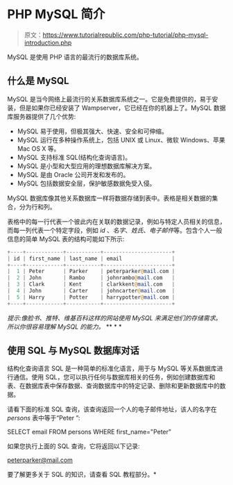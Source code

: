 # PHP MySQL 简介

> 原文：<https://www.tutorialrepublic.com/php-tutorial/php-mysql-introduction.php>

MySQL 是使用 PHP 语言的最流行的数据库系统。

## 什么是 MySQL

MySQL 是当今网络上最流行的关系数据库系统之一。它是免费提供的，易于安装，但是如果你已经安装了 Wampserver，它已经在你的机器上了。MySQL 数据库服务器提供了几个优势:

*   MySQL 易于使用，但极其强大、快速、安全和可伸缩。
*   MySQL 运行在多种操作系统上，包括 UNIX 或 Linux、微软 Windows、苹果 Mac OS X 等。
*   MySQL 支持标准 SQL(结构化查询语言)。
*   MySQL 是小型和大型应用的理想数据库解决方案。
*   MySQL 是由 Oracle 公司开发和发布的。
*   MySQL 包括数据安全层，保护敏感数据免受入侵。

MySQL 数据库像其他关系数据库一样将数据存储到表中。表格是相关数据的集合，分为行和列。

表格中的每一行代表一个彼此内在关联的数据记录，例如与特定人员相关的信息，而每一列代表一个特定字段，例如 *id* 、*名字*、*姓氏*、*电子邮件*等。包含个人一般信息的简单 MySQL 表的结构可能如下所示:

```php
+----+------------+-----------+----------------------+
| id | first_name | last_name | email                |
+----+------------+-----------+----------------------+
|  1 | Peter      | Parker    | peterparker@mail.com |
|  2 | John       | Rambo     | johnrambo@mail.com   |
|  3 | Clark      | Kent      | clarkkent@mail.com   |
|  4 | John       | Carter    | johncarter@mail.com  |
|  5 | Harry      | Potter    | harrypotter@mail.com |
+----+------------+-----------+----------------------+

```

 *提示:像脸书、推特、维基百科这样的网站使用 MySQL 来满足他们的存储需求。所以你很容易理解 MySQL 的能力。*  ** * *

## 使用 SQL 与 MySQL 数据库对话

结构化查询语言 SQL 是一种简单的标准化语言，用于与 MySQL 等关系数据库进行通信。使用 SQL，您可以执行任何与数据库相关的任务，例如创建数据库和表、在数据库表中保存数据、查询数据库中的特定记录、删除和更新数据库中的数据。

请看下面的标准 SQL 查询，该查询返回一个人的电子邮件地址，该人的名字在 *persons* 表中等于“Peter ”:

SELECT email FROM persons WHERE first_name="Peter"

如果您执行上面的 SQL 查询，它将返回以下记录:

peterparker@mail.com

要了解更多关于 SQL 的知识，请查看 SQL 教程部分。*